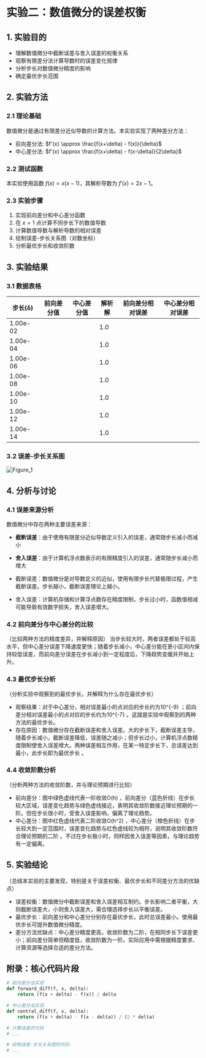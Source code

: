 # 实验二：数值微分的误差权衡

## 1. 实验目的
- 理解数值微分中截断误差与舍入误差的权衡关系
- 观察有限差分法计算导数时的误差变化规律
- 分析步长对数值微分精度的影响
- 确定最优步长范围

## 2. 实验方法
### 2.1 理论基础
数值微分是通过有限差分近似导数的计算方法。本实验实现了两种差分方法：
- 前向差分法: $f'(x) \approx \frac{f(x+\delta) - f(x)}{\delta}$
- 中心差分法: $f'(x) \approx \frac{f(x+\delta) - f(x-\delta)}{2\delta}$

### 2.2 测试函数
本实验使用函数 $f(x) = x(x-1)$，其解析导数为 $f'(x) = 2x - 1$。

### 2.3 实验步骤
1. 实现前向差分和中心差分函数
2. 在 $x=1$ 点计算不同步长下的数值导数
3. 计算数值导数与解析导数的相对误差
4. 绘制误差-步长关系图（对数坐标）
5. 分析最优步长和收敛阶数

## 3. 实验结果
### 3.1 数据表格
| 步长(δ) | 前向差分值 | 中心差分值 | 解析解 | 前向差分相对误差 | 中心差分相对误差 |
|---------|------------|------------|--------|------------------|------------------|
| 1.00e-02 |            |            | 1.0    |                  |                  |
| 1.00e-04 |            |            | 1.0    |                  |                  |
| 1.00e-06 |            |            | 1.0    |                  |                  |
| 1.00e-08 |            |            | 1.0    |                  |                  |
| 1.00e-10 |            |            | 1.0    |                  |                  |
| 1.00e-12 |            |            | 1.0    |                  |                  |
| 1.00e-14 |            |            | 1.0    |                  |                  |

### 3.2 误差-步长关系图
![Figure_1](https://github.com/user-attachments/assets/a72243a5-6530-4862-91ce-6c61c1b16be6)


## 4. 分析与讨论
### 4.1 误差来源分析
数值微分中存在两种主要误差来源：
- **截断误差**：由于使用有限差分近似导数定义引入的误差，通常随步长减小而减小
- **舍入误差**：由于计算机浮点数表示的有限精度引入的误差，通常随步长减小而增大

- 截断误差：数值微分是对导数定义的近似，使用有限步长代替极限过程，产生截断误差。步长越小，截断误差理论上越小。
- 舍入误差：计算机存储和计算浮点数存在精度限制，步长过小时，函数值相减可能导致有效数字损失，舍入误差增大。

### 4.2 前向差分与中心差分的比较
（比较两种方法的精度差异，并解释原因）
当步长较大时，两者误差都处于较高水平，但中心差分误差下降速度更快；随着步长减小，中心差分能在更小区间内保持较低误差，而前向差分误差在步长减小到一定程度后，下降趋势变缓并开始上升。
### 4.3 最优步长分析
（分析实验中观察到的最优步长，并解释为什么存在最优步长）
- 观察结果：对于中心差分，相对误差最小的点对应的步长约为10^{-9} ；前向差分相对误差最小的点对应的步长约为10^{-7} 。这就是实验中观察到的两种方法的最优步长。
- 存在原因：数值微分存在截断误差和舍入误差。大的步长下，截断误差主导，随着步长减小，截断误差降低，误差随之减小；但步长过小，计算机浮点数精度限制使舍入误差增大。两种误差相互作用，在某一特定步长下，总误差达到最小，此步长即为最优步长 。
### 4.4 收敛阶数分析
（分析两种方法的收敛阶数，并与理论预期进行比较）
- 前向差分：图中绿色虚线代表一阶收敛O(h) ，前向差分（蓝色折线）在步长较大区域，误差变化趋势与绿色虚线接近，表明其收敛阶数接近理论预期的一阶。但在步长很小时，受舍入误差影响，偏离了理论趋势。
- 中心差分：图中红色虚线代表二阶收敛O(h^2) ，中心差分（橙色折线）在步长较大到一定范围时，误差变化趋势与红色虚线较为相符，说明其收敛阶数符合理论预期的二阶 。不过在步长极小时，同样因舍入误差等因素，与理论趋势有一定偏离。
## 5. 实验结论
（总结本实验的主要发现，特别是关于误差权衡、最优步长和不同差分方法的优缺点）
- 误差权衡：数值微分中截断误差和舍入误差相互制约。步长影响二者平衡，大则截断误差大，小则舍入误差大，需合理选择步长以平衡误差。
- 最优步长：前向差分和中心差分分别存在最优步长，此时总误差最小。使用最优步长可提升数值微分精度。
- 差分方法优缺点：中心差分精度更高，收敛阶数为二阶，在相同步长下误差更小；前向差分简单但精度低，收敛阶数为一阶。实际应用中需根据精度要求、计算资源等选择合适的差分方法。
## 附录：核心代码片段
```python
# 前向差分法实现
def forward_diff(f, x, delta):
    return (f(x + delta) - f(x)) / delta

# 中心差分法实现
def central_diff(f, x, delta):
    return (f(x + delta) - f(x - delta)) / (2 * delta)

# 计算误差的代码
# ...

# 绘制误差-步长关系图的代码
# ...
```
